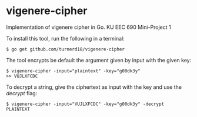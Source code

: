 vigenere-cipher
===============

Implementation of vigenere cipher in Go. KU EEC 690 Mini-Project 1

To install this tool, run the following in a terminal:

	$ go get github.com/turnerd18/vigenere-cipher

The tool encrypts be default the argument given by input with the given key:

	$ vigenere-cipher -input="plaintext" -key="g00dk3y"
	>> VUJLXFCDC

To decrypt a string, give the ciphertext as input with the key and use the *decrypt* flag:

	$ vigenere-cipher -input="VUJLXFCDC" -key="g00dk3y" -decrypt
	PLAINTEXT
